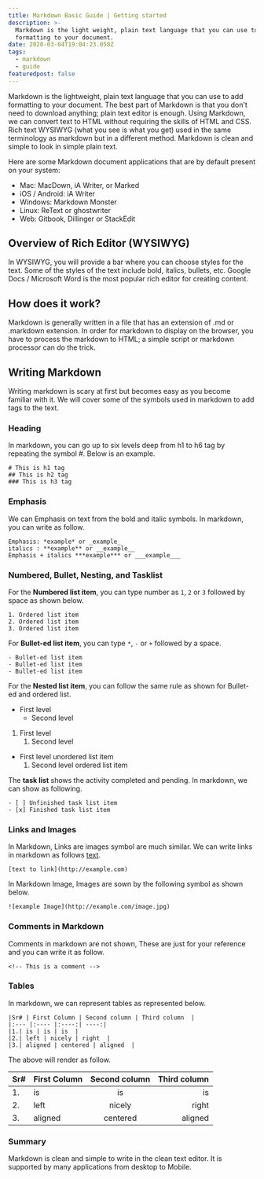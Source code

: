 ```yaml
---
title: Markdown Basic Guide | Getting started
description: >-
  Markdown is the light weight, plain text language that you can use to add
  formatting to your document.
date: 2020-03-04T19:04:23.058Z
tags:
  - markdown
  - guide
featuredpost: false
---
```

Markdown is the lightweight, plain text language that you can use to add formatting to your document. The best part of Markdown is that you don't need to download anything; plain text editor is enough. Using Markdown, we can convert text to HTML without requiring the skills of HTML and CSS. Rich text WYSIWYG (what you see is what you get) used in the same terminology as markdown but in a different method. Markdown is clean and simple to look in simple plain text.

Here are some Markdown document applications that are by default present on your system:


- Mac: MacDown, iA Writer, or Marked
- iOS / Android: iA Writer
- Windows: Markdown Monster
- Linux: ReText or ghostwriter
- Web: Gitbook, Dillinger or StackEdit

## Overview of Rich Editor (WYSIWYG)

In WYSIWYG, you will provide a bar where you can choose styles for the text.  Some of the styles of the text include bold, italics, bullets, etc. Google Docs / Microsoft Word is the most popular rich editor for creating content.

## How does it work?

Markdown is generally written in a file that has an extension of .md or .markdown extension. In order for markdown to display on the browser, you have to process the markdown to HTML; a simple script or markdown processor can do the trick. 

## Writing Markdown

Writing markdown is scary at first but becomes easy as you become familiar with it. We will cover some of the symbols used in markdown to add tags to the text.

### Heading

In markdown, you can go up to six levels deep from h1 to h6 tag by repeating the symbol #. Below is an example.

```
# This is h1 tag
## This is h2 tag
### This is h3 tag
```

### Emphasis

We can Emphasis on text from the bold and italic symbols. In markdown, you can write as follow.

```
Emphasis: *example* or _example_
italics : **example** or __example__
Emphasis + italics ***example*** or ___example___
```

### Numbered, Bullet, Nesting, and Tasklist

For the **Numbered list item**, you can type number as `1`, `2` or `3` followed by space as shown below.

```
1. Ordered list item
2. Ordered list item
3. Ordered list item
```

For **Bullet-ed list item**, you can type `*`, `-` or `+` followed by a space.

```
- Bullet-ed list item
- Bullet-ed list item
- Bullet-ed list item
```

For the **Nested list item**, you can follow the same rule as shown for Bullet-ed and ordered list.

- First level
    - Second level

1. First level
    1. Second level

- First level unordered list item
    1. Second level ordered list item


The **task list** shows the activity completed and pending. In markdown, we can show as following.

```
- [ ] Unfinished task list item
- [x] Finished task list item
```

### Links and Images

In Markdown, Links are images symbol are much similar. We can write links in markdown as follows [text](follow-link).
```
[text to link](http://example.com)
```

In Markdown Image, Images are sown by the following symbol as shown below.

```
![example Image](http://example.com/image.jpg)
```

### Comments in Markdown

Comments in markdown are not shown, These are just for your reference and you can write it as follow.

```
<!-- This is a comment -->
```

### Tables

In markdown, we can represent tables as represented below.

```
|Sr# | First Column | Second column | Third column  | 
|:--- |:---- |:----:| ----:|
|1.| is | is | is  |
|2.| left | nicely | right  |
|3.| aligned | centered | aligned  |  
```

The above will render as follow.

|Sr# | First Column | Second column | Third column  | 
|:--- |:---- |:----:| ----:|
|1.| is | is | is  |
|2.| left | nicely | right  |
|3.| aligned | centered | aligned  | 

### Summary
Markdown is clean and simple to write in the clean text editor. It is supported by many applications from desktop to Mobile.